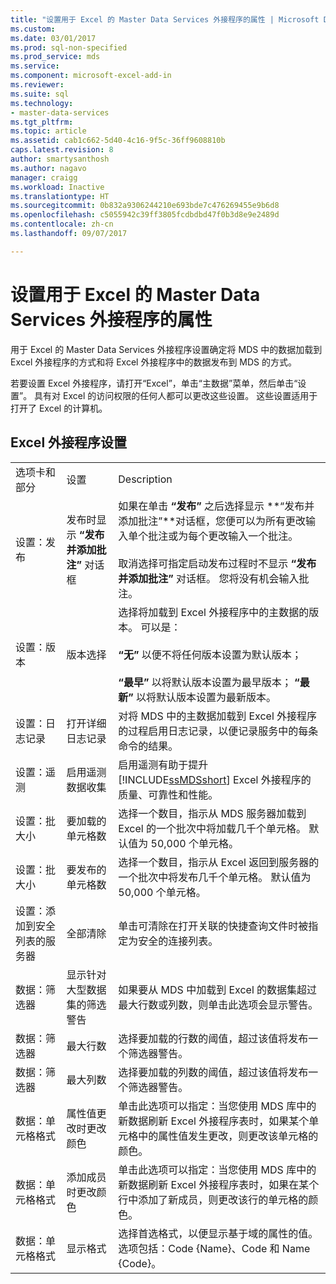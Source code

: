 ```yaml
---
title: "设置用于 Excel 的 Master Data Services 外接程序的属性 | Microsoft Docs"
ms.custom: 
ms.date: 03/01/2017
ms.prod: sql-non-specified
ms.prod_service: mds
ms.service: 
ms.component: microsoft-excel-add-in
ms.reviewer: 
ms.suite: sql
ms.technology:
- master-data-services
ms.tgt_pltfrm: 
ms.topic: article
ms.assetid: cab1c662-5d40-4c16-9f5c-36ff9608810b
caps.latest.revision: 8
author: smartysanthosh
ms.author: nagavo
manager: craigg
ms.workload: Inactive
ms.translationtype: HT
ms.sourcegitcommit: 0b832a9306244210e693bde7c476269455e9b6d8
ms.openlocfilehash: c5055942c39ff3805fcdbdbd47f0b3d8e9e2489d
ms.contentlocale: zh-cn
ms.lasthandoff: 09/07/2017

---
```

# <a name="setting-properties-for-master-data-services-add-in-for-excel"></a>设置用于 Excel 的 Master Data Services 外接程序的属性
  用于 Excel 的 Master Data Services 外接程序设置确定将 MDS 中的数据加载到 Excel 外接程序的方式和将 Excel 外接程序中的数据发布到 MDS 的方式。  
  
 若要设置 Excel 外接程序，请打开“Excel”，单击“主数据”菜单，然后单击“设置”。 具有对 Excel 的访问权限的任何人都可以更改这些设置。 这些设置适用于打开了 Excel 的计算机。  
  
## <a name="excel-add-in-settings"></a>Excel 外接程序设置  
  
||||  
|-|-|-|  
|选项卡和部分|设置|Description|  
|设置：发布|发布时显示 **“发布并添加批注”** 对话框|如果在单击 **“发布”** 之后选择显示 **“发布并添加批注”**对话框，您便可以为所有更改输入单个批注或为每个更改输入一个批注。<br /><br /> 取消选择可指定启动发布过程时不显示 **“发布并添加批注”** 对话框。 您将没有机会输入批注。|  
|设置：版本|版本选择|选择将加载到 Excel 外接程序中的主数据的版本。 可以是：<br /><br /> **“无”** 以便不将任何版本设置为默认版本；<br /><br /> **“最早”** 以将默认版本设置为最早版本； **“最新”** 以将默认版本设置为最新版本。|  
|设置：日志记录|打开详细日志记录|对将 MDS 中的主数据加载到 Excel 外接程序的过程启用日志记录，以便记录服务中的每条命令的结果。|  
|设置：遥测|启用遥测数据收集|启用遥测有助于提升 [!INCLUDE[ssMDSshort](../../includes/ssmdsshort-md.md)] Excel 外接程序的质量、可靠性和性能。|  
|设置：批大小|要加载的单元格数|选择一个数目，指示从 MDS 服务器加载到 Excel 的一个批次中将加载几千个单元格。 默认值为 50,000 个单元格。|  
|设置：批大小|要发布的单元格数|选择一个数目，指示从 Excel 返回到服务器的一个批次中将发布几千个单元格。 默认值为 50,000 个单元格。|  
|设置：添加到安全列表的服务器|全部清除|单击可清除在打开关联的快捷查询文件时被指定为安全的连接列表。|  
|数据：筛选器|显示针对大型数据集的筛选警告|如果要从 MDS 中加载到 Excel 的数据集超过最大行数或列数，则单击此选项会显示警告。|  
|数据：筛选器|最大行数|选择要加载的行数的阈值，超过该值将发布一个筛选器警告。|  
|数据：筛选器|最大列数|选择要加载的列数的阈值，超过该值将发布一个筛选器警告。|  
|数据：单元格格式|属性值更改时更改颜色|单击此选项可以指定：当您使用 MDS 库中的新数据刷新 Excel 外接程序表时，如果某个单元格中的属性值发生更改，则更改该单元格的颜色。|  
|数据：单元格格式|添加成员时更改颜色|单击此选项可以指定：当您使用 MDS 库中的新数据刷新 Excel 外接程序表时，如果在某个行中添加了新成员，则更改该行的单元格的颜色。|  
|数据：单元格格式|显示格式|选择首选格式，以便显示基于域的属性的值。 选项包括：Code {Name}、Code 和 Name {Code}。|  
  
  

